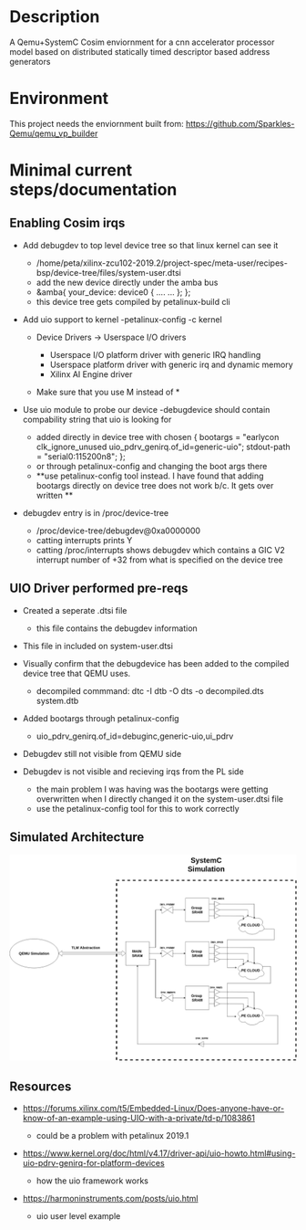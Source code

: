 # Description

A Qemu+SystemC Cosim enviornment for a cnn accelerator processor model based on distributed statically timed descriptor based address generators

# Environment

This project needs the enviornment built from: https://github.com/Sparkles-Qemu/qemu_vp_builder

# Minimal current steps/documentation

## Enabling Cosim irqs
- Add debugdev to top level device tree so that linux kernel can see it
    - /home/peta/xilinx-zcu102-2019.2/project-spec/meta-user/recipes-bsp/device-tree/files/system-user.dtsi
    - add the new device directly under the amba bus 
    - &amba{
            your_device: device0 {
            ....
            ...
            };
        };
    - this device tree gets compiled by petalinux-build cli

- Add uio support to kernel 
    -petalinux-config -c kernel
    - Device Drivers -> Userspace I/O drivers
        - <M> Userspace I/O platform driver with generic IRQ handling
        - <M> Userspace platform driver with generic irq and dynamic memory
        - <M> Xilinx AI Engine driver

    - Make sure that you use M instead of *

- Use uio module to probe our device 
    -debugdevice should contain compability string that uio is looking for 
    - added directly in device tree with 
        chosen {
        bootargs = "earlycon clk_ignore_unused   uio_pdrv_genirq.of_id=generic-uio";
        stdout-path = "serial0:115200n8";
    };
    - or through petalinux-config and changing the boot args there
    - **use petalinux-config tool instead. I have found that adding bootargs directly on device tree does not work b/c. It gets over written **
- debugdev entry is in /proc/device-tree
    - /proc/device-tree/debugdev@0xa0000000
    - catting interrupts prints Y
    - catting /proc/interrupts shows debugdev which contains a GIC V2 interrupt number of +32 from what is specified on the device tree



## UIO Driver performed pre-reqs 
- Created a seperate .dtsi file 
    - this file contains the debugdev information 
- This file in included on system-user.dtsi
- Visually confirm that the debugdevice has been added to the compiled device tree that QEMU  uses.
    - decompiled commmand: dtc -I dtb -O dts -o decompiled.dts system.dtb 

- Added bootargs through petalinux-config
    - uio_pdrv_genirq.of_id=debuginc,generic-uio,ui_pdrv
- Debugdev still not visible from QEMU side
- Debugdev is not visible and recieving irqs from the PL side
    - the main problem I was having was the bootargs were getting overwritten when I directly changed it on the system-user.dtsi file 
    - use the petalinux-config tool for this to work correctly
    
## Simulated Architecture
![Image description](https://github.com/Sparkles-Qemu/qemu_systemc_with_cnn_processor/blob/master/Arch.png)
    
## Resources 
- https://forums.xilinx.com/t5/Embedded-Linux/Does-anyone-have-or-know-of-an-example-using-UIO-with-a-private/td-p/1083861
    - could be a problem with petalinux 2019.1

- https://www.kernel.org/doc/html/v4.17/driver-api/uio-howto.html#using-uio-pdrv-genirq-for-platform-devices
    - how the uio framework works

- https://harmoninstruments.com/posts/uio.html
    - uio user level example  
  
